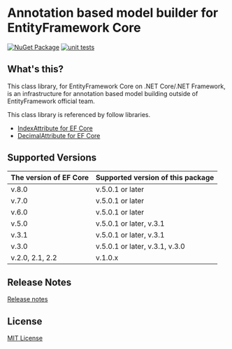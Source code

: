 # Annotation based model builder for EntityFramework Core  
[![NuGet Package](https://img.shields.io/nuget/v/Toolbelt.EntityFrameworkCore.AnnotationBasedModelBuilder.svg)](https://www.nuget.org/packages/Toolbelt.EntityFrameworkCore.AnnotationBasedModelBuilder/) [![unit tests](https://github.com/jsakamoto/EntityFrameworkCore.AnnotationBasedModelBuilder/actions/workflows/unit-tests.yml/badge.svg?branch=master&event=push)](https://github.com/jsakamoto/EntityFrameworkCore.AnnotationBasedModelBuilder/actions/workflows/unit-tests.yml)

## What's this?

This class library, for EntityFramework Core on .NET Core/.NET Framework, is an infrastructure for annotation based model building outside of EntityFramework official team.

This class library is referenced by follow libraries.

- [IndexAttribute for EF Core](https://www.nuget.org/packages/Toolbelt.EntityFrameworkCore.IndexAttribute/)
- [DecimalAttribute for EF Core](https://www.nuget.org/packages/Toolbelt.EntityFrameworkCore.DecimalAttribute/)

## Supported Versions

The version of EF Core | Supported version of this package
----------------|------------------------------
v.8.0           | v.5.0.1 or later
v.7.0           | v.5.0.1 or later
v.6.0           | v.5.0.1 or later
v.5.0           | v.5.0.1 or later, v.3.1
v.3.1           | v.5.0.1 or later, v.3.1
v.3.0           | v.5.0.1 or later, v.3.1, v.3.0
v.2.0, 2.1, 2.2 | v.1.0.x

## Release Notes

[Release notes](https://github.com/jsakamoto/EntityFrameworkCore.AnnotationBasedModelBuilder/blob/master/RELEASE-NOTES.txt)

## License

[MIT License](https://github.com/jsakamoto/EntityFrameworkCore.AnnotationBasedModelBuilder/blob/master/LICENSE)

